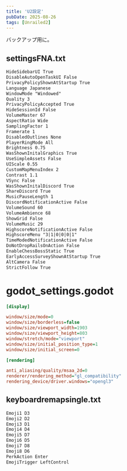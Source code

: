 ```yaml
---
title: 'U2設定'
pubDate: 2025-08-26
tags: [Unrailed2]
---
```


バックアップ用に。

## settingsFNA.txt

```txt frame="code" title="settingsFNA.txt"
HideSidebarUI True
DisableAutoOpenTaskUI False
PrivacyPolicyShownAtStartup True
Language Japanese
WindowMode "Windowed"
Quality 3
PrivacyPolicyAccepted True
HideSessionId False
VolumeMaster 67
AspectRatio Wide
SamplingFactor 1
Framerate 1
DisabledOutlines None
PlayerRingMode All
Brightness 0.75
WasShownInitalGraphics True
UseSimpleAssets False
UIScale 0.55
CustomMapMenuIndex 2
Contrast 1.1
VSync False
WasShownInitalDiscord True
ShareDiscord True
MusicPauseLength 1
DiscordNotificationActive False
VolumeSound 60
VolumeAmbience 68
ShowGrid False
VolumeMusic 29
HighscoreNotificationActive False
HighscoreMenu "3|1|0|0|0|1"
TimeModedNotificationActive False
DoNotDropRailsOnAction False
EnableChessBossStatic True
EarlyAccessSurveyShownAtStartup True
AltCamera False
StrictFollow True
```

# godot_settings.godot

```ini title="godot_settings.godot"
[display]

window/size/mode=0
window/size/borderless=false
window/size/viewport_width=1903
window/size/viewport_height=803
window/stretch/mode="viewport"
window/size/initial_position_type=1
window/size/initial_screen=0

[rendering]

anti_aliasing/quality/msaa_2d=0
renderer/rendering_method="gl_compatibility"
rendering_device/driver.windows="opengl3"
```

## keyboardremapsingle.txt

```txt frame="code" title="keyboardremapsingle.txt"
Emoji1 D3
Emoji2 D2
Emoji3 D1
Emoji4 D4
Emoji5 D7
Emoji6 D5
Emoji7 D8
Emoji8 D6
PerkAction Enter
EmojiTrigger LeftControl
```
